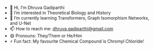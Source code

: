 - 👋 Hi, I’m Dhruva Gadiparthi
- 👀 I’m interested in Theoretical Biology and History
- 🌱 I’m currently learning Transformers, Graph Isomorphism Networks, and U-Net
- 📫 How to reach me: dhruva.gadiparthi@gmail.com
- 😄 Pronouns: They/Them or He/Him
- ⚡ Fun fact: My favourite Chemical Compound is Chromyl Chloride!

<!---
Dhruvahere/Dhruvahere is a ✨ special ✨ repository because its `README.md` (this file) appears on your GitHub profile.
You can click the Preview link to take a look at your changes.
--->
